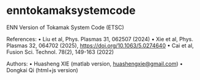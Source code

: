 # enntokamaksystemcode
ENN Version of Tokamak System Code (ETSC)

References:
• Liu et al, Phys. Plasmas 31, 062507 (2024)
• Xie et al, Phys. Plasmas 32, 064702 (2025), https://doi.org/10.1063/5.0274640
• Cai et al, Fusion Sci. Technol. 78(2), 149-163 (2022)

Authors:
• Huasheng XIE (matlab version, huashengxie@gmail.com)
• Dongkai Qi (html+js version)
